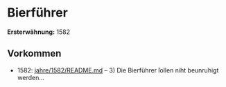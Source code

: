 # Bierführer

**Ersterwähnung:** 1582

## Vorkommen
- 1582: [jahre/1582/README.md](../jahre/1582/README.md) – 3) Die Bierführer ſollen niht beunruhigt werden...
